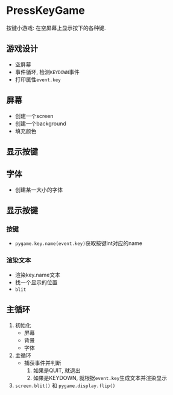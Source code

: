 # PressKeyGame
按键小游戏: 在空屏幕上显示按下的各种键.

## 游戏设计

- 空屏幕
- 事件循环, 检测`KEYDOWN`事件
- 打印属性`event.key`

## 屏幕

- 创建一个screen
- 创建一个background
- 填充颜色

## 显示按键

## 字体

- 创建某一大小的字体

## 显示按键

### 按键

- `pygame.key.name(event.key)`获取按键int对应的name

### 渲染文本

- 渲染key.name文本
- 找一个显示的位置
- `blit`

## 主循环

1. 初始化
    - 屏幕
    - 背景
    - 字体
2. 主循环
    - 捕获事件并判断
        1. 如果是QUIT, 就退出
        2. 如果是KEYDOWN, 就根据`event.key`生成文本并渲染显示
3. `screen.blit()` 和 `pygame.display.flip()`
